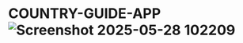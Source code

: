 # COUNTRY-GUIDE-APP![Screenshot 2025-05-28 102209](https://github.com/user-attachments/assets/eefc4c75-59e6-4da8-a06c-d74d8dc5c421)
